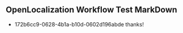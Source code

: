 ## OpenLocalization Workflow Test MarkDown
* 172b6cc9-0628-4b1a-b10d-0602d196abde 
thanks!<!--HONumber=Mar16_HO3-->
